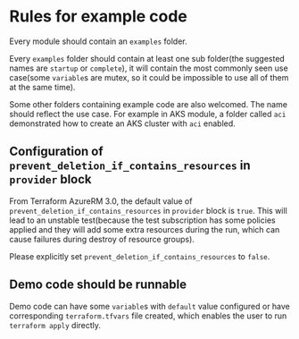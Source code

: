 # Rules for example code

Every module should contain an `examples` folder.

Every `examples` folder should contain at least one sub folder(the suggested names are `startup` or `complete`), it will contain the most commonly seen use case(some `variable`s are mutex, so it could be impossible to use all of them at the same time).

Some other folders containing example code are also welcomed. The name should reflect the use case. For example in AKS module, a folder called `aci` demonstrated how to create an AKS cluster with `aci` enabled.

## Configuration of `prevent_deletion_if_contains_resources` in `provider` block

From Terraform AzureRM 3.0, the default value of `prevent_deletion_if_contains_resources` in `provider` block is `true`. This will lead to an unstable test(because the test subscription has some policies applied and they will add some extra resources during the run, which can cause failures during destroy of resource groups).

Please explicitly set `prevent_deletion_if_contains_resources` to `false`.

## Demo code should be runnable

Demo code can have some `variable`s with `default` value configured or have corresponding `terraform.tfvars` file created, which enables the user to run `terraform apply` directly.
